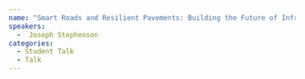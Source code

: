 ```yaml
---
name: "Smart Roads and Resilient Pavements: Building the Future of Infrastructure - Joseph Stephenson"
speakers:
  -  Joseph Stephenson
categories:
  - Student Talk
  - Talk
---
```


